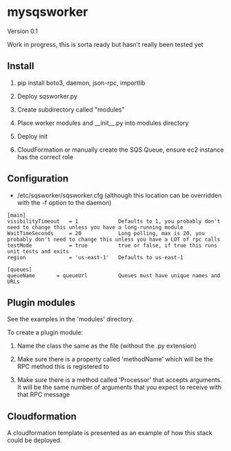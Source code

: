 # mysqsworker

Version 0.1

Work in progress, this is sorta ready but hasn't really been tested yet

## Install
    
1. pip install boto3, daemon, json-rpc, importlib

2. Deploy sqsworker.py

3. Create subdirectory called "modules"

4. Place worker modules and \_\_init\_\_.py into modules directory

5. Deploy init

6. CloudFormation or manually create the SQS Queue, ensure ec2 instance has the correct role

## Configuration

- /etc/sqsworker/sqsworker.cfg (although this location can be overridden with the -f option to the daemon)

```
[main]
visibilityTimeout   = 1             Defaults to 1, you probably don't need to change this unless you have a long-running module
WaitTimeSeconds     = 20            Long polling, max is 20, you probably don't need to change this unless you have a LOT of rpc calls
testMode            = true          true or false, if true this runs unit tests and exits
region              = 'us-east-1'   Defaults to us-east-1

[queues]
queueName       = queueUrl          Queues must have unique names and URLs
```

## Plugin modules

See the examples in the 'modules' directory.

To create a plugin module:

1. Name the class the same as the file (without the .py extension)

2. Make sure there is a property called 'methodName' which will be the RPC method this is registered to

3. Make sure there is a method called 'Processor' that accepts arguments. It will be the same number of arguments
   that you expect to receive with that RPC message

## Cloudformation

A cloudformation template is presented as an example of how this stack could be deployed.

